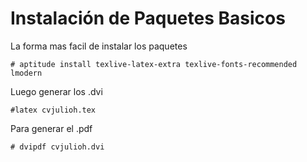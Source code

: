 Instalación de Paquetes Basicos
==============

La forma mas facil de instalar los paquetes

	# aptitude install texlive-latex-extra texlive-fonts-recommended lmodern


Luego generar los .dvi

	#latex cvjulioh.tex

Para generar el .pdf

	# dvipdf cvjulioh.dvi
